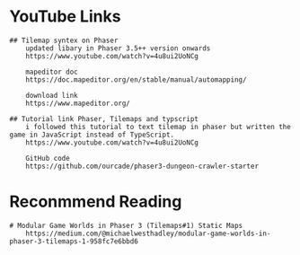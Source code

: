 # YouTube Links

    ## Tilemap syntex on Phaser
        updated libary in Phaser 3.5++ version onwards
        https://www.youtube.com/watch?v=4u8ui2UoNCg 

        mapeditor doc
        https://doc.mapeditor.org/en/stable/manual/automapping/ 

        download link
        https://www.mapeditor.org/ 

    ## Tutorial link Phaser, Tilemaps and typscript
        i followed this tutorial to text tilemap in phaser but written the game in JavaScript instead of TypeScript. 
        https://www.youtube.com/watch?v=4u8ui2UoNCg 

        GitHub code 
        https://github.com/ourcade/phaser3-dungeon-crawler-starter 

# Reconmmend Reading

    # Modular Game Worlds in Phaser 3 (Tilemaps#1) Static Maps
        https://medium.com/@michaelwesthadley/modular-game-worlds-in-phaser-3-tilemaps-1-958fc7e6bbd6 